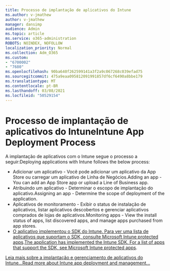 ```yaml
---
title: Processo de implantação de aplicativos do Intune
ms.author: v-jmathew
author: v-jmathew
manager: dansimp
audience: Admin
ms.topic: article
ms.service: o365-administration
ROBOTS: NOINDEX, NOFOLLOW
localization_priority: Normal
ms.collection: Adm_O365
ms.custom:
- "6700002"
- "7680"
ms.openlocfilehash: 90ba640f262599141a3f2a9c067268c039efad75
ms.sourcegitcommit: 475a9eaa095812091991857df6cf6490a8bbe179
ms.translationtype: MT
ms.contentlocale: pt-BR
ms.lasthandoff: 03/08/2021
ms.locfileid: "50529154"
---
```

# <a name="intune-app-deployment-process"></a><span data-ttu-id="e3921-102">Processo de implantação de aplicativos do Intune</span><span class="sxs-lookup"><span data-stu-id="e3921-102">Intune App Deployment Process</span></span>

<span data-ttu-id="e3921-103">A implantação de aplicativos com o Intune segue o processo a seguir:</span><span class="sxs-lookup"><span data-stu-id="e3921-103">Deploying applications with Intune follows the below process:</span></span>

- <span data-ttu-id="e3921-104">Adicionar um aplicativo - Você pode adicionar um aplicativo da App Store ou carregar um aplicativo de Linha de Negócios.</span><span class="sxs-lookup"><span data-stu-id="e3921-104">Adding an app - You can add an App Store app or upload a Line of Business app.</span></span>
- <span data-ttu-id="e3921-105">Atribuindo um aplicativo - Determinar o escopo de implantação do aplicativo.</span><span class="sxs-lookup"><span data-stu-id="e3921-105">Assigning an app - Determine the scope of deployment of the application.</span></span>
- <span data-ttu-id="e3921-106">Aplicativos de monitoramento - Exibir o status de instalação de aplicativos, listar aplicativos descobertos e gerenciar aplicativos comprados de lojas de aplicativos.</span><span class="sxs-lookup"><span data-stu-id="e3921-106">Monitoring apps - View the install status of apps, list discovered apps, and manage apps purchased from app stores.</span></span>
- <span data-ttu-id="e3921-107">[O aplicativo implementou o SDK do Intune. Para ver uma lista de aplicativos que suportam o SDK, consulte Microsoft Intune protected apps](https://docs.microsoft.com/mem/intune/apps/apps-supported-intune-apps).</span><span class="sxs-lookup"><span data-stu-id="e3921-107">[The application has implemented the Intune SDK. For a list of apps that support the SDK, see Microsoft Intune protected apps](https://docs.microsoft.com/mem/intune/apps/apps-supported-intune-apps).</span></span>

[<span data-ttu-id="e3921-108">Leia mais sobre a implantação e gerenciamento de aplicativos do Intune...</span><span class="sxs-lookup"><span data-stu-id="e3921-108">Read more about Intune app deployment and management...</span></span>](https://docs.microsoft.com/mem/intune/apps/app-management)
